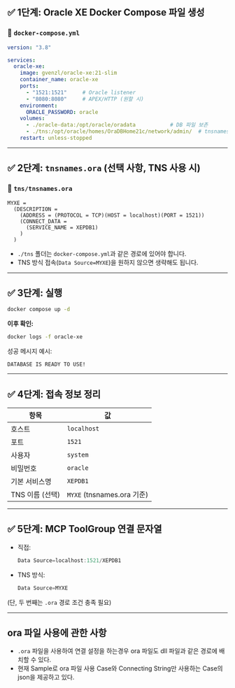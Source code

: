 ## ✅ 1단계: Oracle XE Docker Compose 파일 생성

### 📄 `docker-compose.yml`

```yaml
version: "3.8"

services:
  oracle-xe:
    image: gvenzl/oracle-xe:21-slim
    container_name: oracle-xe
    ports:
      - "1521:1521"     # Oracle listener
      - "8080:8080"     # APEX/HTTP (원할 시)
    environment:
      ORACLE_PASSWORD: oracle
    volumes:
      - ./oracle-data:/opt/oracle/oradata           # DB 파일 보존
      - ./tns:/opt/oracle/homes/OraDBHome21c/network/admin/  # tnsnames.ora 마운트 (선택사항)
    restart: unless-stopped
```

---

## ✅ 2단계: `tnsnames.ora` (선택 사항, TNS 사용 시)

### 📄 `tns/tnsnames.ora`

```ora
MYXE =
  (DESCRIPTION =
    (ADDRESS = (PROTOCOL = TCP)(HOST = localhost)(PORT = 1521))
    (CONNECT_DATA =
      (SERVICE_NAME = XEPDB1)
    )
  )
```

* `./tns` 폴더는 `docker-compose.yml`과 같은 경로에 있어야 합니다.
* TNS 방식 접속(`Data Source=MYXE`)을 원하지 않으면 생략해도 됩니다.

---

## ✅ 3단계: 실행

```bash
docker compose up -d
```

**이후 확인:**

```bash
docker logs -f oracle-xe
```

성공 메시지 예시:

```
DATABASE IS READY TO USE!
```

---

## ✅ 4단계: 접속 정보 정리

| 항목          | 값                        |
| ----------- | ------------------------ |
| 호스트         | `localhost`              |
| 포트          | `1521`                   |
| 사용자         | `system`                 |
| 비밀번호        | `oracle`                 |
| 기본 서비스명     | `XEPDB1`                 |
| TNS 이름 (선택) | `MYXE` (tnsnames.ora 기준) |

---

## ✅ 5단계: MCP ToolGroup 연결 문자열

* 직접:

  ```csharp
  Data Source=localhost:1521/XEPDB1
  ```

* TNS 방식:

  ```csharp
  Data Source=MYXE
  ```

(단, 두 번째는 `.ora` 경로 조건 충족 필요)

---


##  **ora** 파일 사용에 관한 사항

* `.ora` 파일을 사용하여 연결 설정을 하는경우 ora 파일도 dll 파일과 같은 경로에 배치할 수 있다.
* 현재 Sample로 ora 파일 사용 Case와 Connecting String만 사용하는 Case의 json을 제공하고 있다.